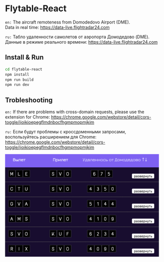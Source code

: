 # Flytable-React
`en:` The aircraft remoteness from Domodedovo Airport (DME).\
Data in real time: https://data-live.flightradar24.com

`ru:` Табло удаленности самолетов от аэропорта Домодедово (DME).\
Данные в режиме реального времени: https://data-live.flightradar24.com

## Install & Run

```sh
cd flytable-react 
npm install
npm run build
npm run dev
```

## Trobleshooting
`en:` If there are problems with cross-domain requests, please use the extension for Chrome: https://chrome.google.com/webstore/detail/cors-toggle/jioikioepegflmdnbocfhgmpmopmjkim

`ru:` Если будут проблемы с кроссдоменными запросами, воспользуйтесь расширением для Chrome: https://chrome.google.com/webstore/detail/cors-toggle/jioikioepegflmdnbocfhgmpmopmjkim

![Flytable](https://raw.githubusercontent.com/thedich/thedich.github.io/master/self/flytable-anim.gif)